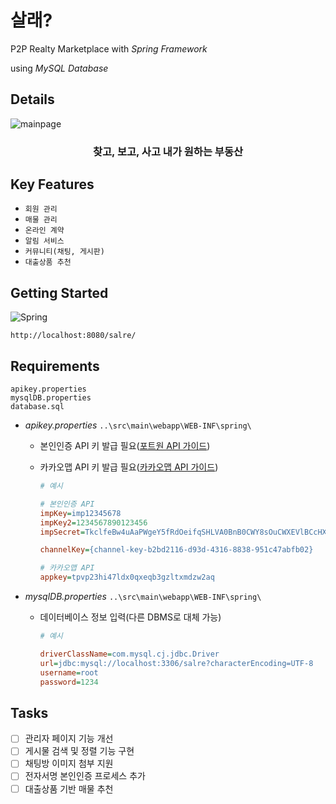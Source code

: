 # 살래?
P2P Realty Marketplace with *Spring Framework*

using *MySQL Database*

## Details
![mainpage](https://github.com/user-attachments/assets/d1fc7f82-1b53-4efd-a1bd-1e6fd5d8e9e8)

### <div align="center">찾고, 보고, 사고 내가 원하는 부동산</div>

## Key Features
- ```회원 관리```
- ```매물 관리```
- ```온라인 계약```
- ```알림 서비스```
- ```커뮤니티(채팅, 게시판)```
- ```대출상품 추천```

## Getting Started
![Spring](https://img.shields.io/badge/spring-%236DB33F.svg?style=for-the-badge&logo=spring&logoColor=white)

```http://localhost:8080/salre/```

## Requirements
```
apikey.properties
mysqlDB.properties
database.sql
```
- *apikey.properties* ```..\src\main\webapp\WEB-INF\spring\```
  - 본인인증 API 키 발급 필요([포트원 API 가이드](https://developers.portone.io/opi/ko/extra/identity-verification/v1/phone/readme?v=v1))
  - 카카오맵 API 키 발급 필요([카카오맵 API 가이드](https://apis.map.kakao.com/web/guide/))

    ```INI
    # 예시
    
    # 본인인증 API
    impKey=imp12345678
    impKey2=1234567890123456
    impSecret=TkclfeBw4uAaPWgeY5fRdOeifqSHLVA0BnB0CWY8sOuCWXEVlBCcHXD1xEhNINFVXL53du4DwPwLRz8B

    channelKey={channel-key-b2bd2116-d93d-4316-8838-951c47abfb02}

    # 카카오맵 API
    appkey=tpvp23hi47ldx0qxeqb3gzltxmdzw2aq
    ```
- *mysqlDB.properties* ```..\src\main\webapp\WEB-INF\spring\```
  - 데이터베이스 정보 입력(다른 DBMS로 대체 가능)

    ```INI
    # 예시
    
    driverClassName=com.mysql.cj.jdbc.Driver
    url=jdbc:mysql://localhost:3306/salre?characterEncoding=UTF-8
    username=root
    password=1234
    ```

## Tasks
- [ ] 관리자 페이지 기능 개선
- [ ] 게시물 검색 및 정렬 기능 구현
- [ ] 채팅방 이미지 첨부 지원
- [ ] 전자서명 본인인증 프로세스 추가
- [ ] 대출상품 기반 매물 추천
